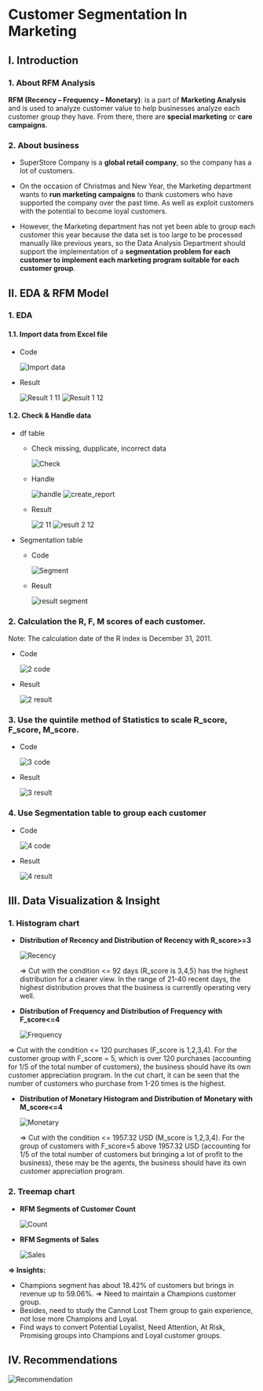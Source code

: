 # Customer Segmentation In Marketing  
## **I. Introduction**

### **1. About RFM Analysis**

**RFM (Recency – Frequency – Monetary)**: is a part of **Marketing Analysis** and is used to analyze customer value to help businesses analyze each customer group they have. From there, there are **special marketing** or **care campaigns**.

### **2. About business**
- SuperStore Company is a **global retail company**, so the company has a lot of customers.

- On the occasion of Christmas and New Year, the Marketing department wants to **run marketing campaigns** to thank customers who have supported the company over the past time. As well as exploit customers with the potential to become loyal customers.

- However, the Marketing department has not yet been able to group each customer this year because the data set is too large to be processed manually like previous years, so the Data Analysis Department should support the implementation of a **segmentation problem for each customer to implement each marketing program suitable for each customer group**.

## **II. EDA & RFM Model** 

### **1. EDA**
#### **1.1. Import data from Excel file**
- Code

  ![Import data](https://github.com/user-attachments/assets/760d004f-3f76-4f18-b97b-09bb03363808)

- Result

  ![Result 1 11](https://github.com/user-attachments/assets/03691798-2ccd-4eba-be33-6743a47556c5)
  ![Result 1 12](https://github.com/user-attachments/assets/dd09484a-52e0-450b-b226-179eea4e14f4)

#### **1.2. Check & Handle data**
- df table 
  + Check missing, dupplicate, incorrect data
  
    ![Check](https://github.com/user-attachments/assets/8df1e55b-ef3e-431e-bd15-33055ab878e0)
  
  + Handle

    ![handle](https://github.com/user-attachments/assets/cc751102-fe21-4d88-9bb2-561bfdb226f1)
    ![create_report](https://github.com/user-attachments/assets/28d21a23-0389-461e-803e-c03f2bd2efa7)

  + Result

    ![2 11](https://github.com/user-attachments/assets/30e4c623-8856-4870-9bfa-b784cba02a95)
    ![result 2 12](https://github.com/user-attachments/assets/af04db3f-d868-463c-8c18-fee7bd2bc122)

- Segmentation table
  + Code

    ![Segment](https://github.com/user-attachments/assets/c37a5483-d8b7-4d06-baa5-db247e7c2ffb)

  + Result
  
    ![result segment](https://github.com/user-attachments/assets/153d643d-57b9-43bb-87a4-b59352f28e30)

 
  
### **2. Calculation the R, F, M scores of each customer**. 
Note: The calculation date of the R index is December 31, 2011.
- Code

  ![2 code](https://github.com/user-attachments/assets/29a8f116-aeff-4eb7-a0b6-c3938670d8e4)

- Result

  ![2 result](https://github.com/user-attachments/assets/73b218c7-2a0b-4b3c-b89a-55876e30c536)

### **3. Use the quintile method of Statistics to scale R_score, F_score, M_score.**
- Code

  ![3 code](https://github.com/user-attachments/assets/e81d3a29-cd6b-483b-81af-09d805c643de)

- Result

  ![3  result](https://github.com/user-attachments/assets/d6d8b7a4-04c8-478b-98c2-52c7074c51af)

### **4. Use Segmentation table to group each customer**
- Code

  ![4 code](https://github.com/user-attachments/assets/94099912-87d2-4c53-9e58-8886b0966132)

- Result

  ![4 result](https://github.com/user-attachments/assets/49e6bfb4-4ec1-435d-b243-83d99493751a)

## **III. Data Visualization & Insight**

### 1. Histogram chart 
- **Distribution of Recency and Distribution of Recency with R_score>=3**

  ![Recency](https://github.com/user-attachments/assets/c8012ebc-4081-4a7e-919c-ae50ab3da6bf)

  => Cut with the condition <= 92 days (R_score is 3,4,5) has the highest distribution for a clearer view. In the range of 21-40 recent days, the highest distribution proves that the business is currently operating very well. 


- **Distribution of Frequency and Distribution of Frequency with F_score<=4** 

  ![Frequency](https://github.com/user-attachments/assets/747817a9-5250-4386-8719-0dcbc5354d24)

=> Cut with the condition <= 120 purchases (F_score is 1,2,3,4). For the customer group with F_score = 5, which is over 120 purchases (accounting for 1/5 of the total number of customers), the business should have its own customer appreciation program. In the cut chart, it can be seen that the number of customers who purchase from 1-20 times is the highest.


- **Distribution of Monetary Histogram and Distribution of Monetary with M_score<=4** 

  ![Monetary](https://github.com/user-attachments/assets/436c9284-49f0-463b-88e5-6f32338d4d30)

  => Cut with the condition <= 1957.32 USD (M_score is 1,2,3,4). For the group of customers with F_score=5 above 1957.32 USD (accounting for 1/5 of the total number of customers but bringing a lot of profit to the business), these may be the agents, the business should have its own customer appreciation program.

### 2. Treemap chart 
- **RFM Segments of Customer Count** 

  ![Count](https://github.com/user-attachments/assets/a017982a-aa7b-4a98-98cf-98043219c743)

- **RFM Segments of Sales** 

  ![Sales](https://github.com/user-attachments/assets/8babcd5d-5c4f-4731-8e59-951e70e90002)

**=> Insights:**
- Champions segment has about 18.42% of customers but brings in revenue up to 59.06%. => Need to maintain a Champions customer group.
- Besides, need to study the Cannot Lost Them group to gain experience, not lose more Champions and Loyal.
- Find ways to convert Potential Loyalist, Need Attention, At Risk, Promising groups into Champions and Loyal customer groups.

## **IV. Recommendations**

![Recommendation](https://github.com/user-attachments/assets/3c35fcd3-2ba1-49fb-89f5-c6c350de8930)

